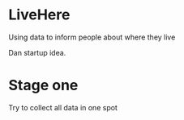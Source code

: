 # LiveHere
Using data to inform people about where they live

Dan startup idea.

Stage one
==========
Try to collect all data in one spot
